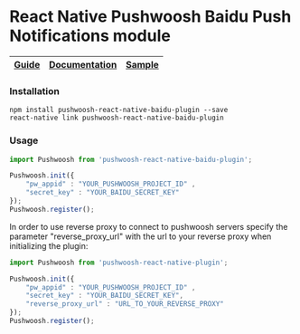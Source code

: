 React Native Pushwoosh Baidu Push Notifications module
===================================================

| [Guide](https://docs.pushwoosh.com/platform-docs/pushwoosh-sdk/android-push-notifications/baidu-integration) | [Documentation](docs/README.md) | [Sample](https://github.com/Pushwoosh/pushwoosh-react-native-baidu-sample) |
| ----------------------------------------------------------- | ------------------------------- | -------------------------------------------------------------------- |


### Installation

```
npm install pushwoosh-react-native-baidu-plugin --save
react-native link pushwoosh-react-native-baidu-plugin
```

### Usage

```js
import Pushwoosh from 'pushwoosh-react-native-baidu-plugin';

Pushwoosh.init({ 
    "pw_appid" : "YOUR_PUSHWOOSH_PROJECT_ID" , 
    "secret_key" : "YOUR_BAIDU_SECRET_KEY" 
});
Pushwoosh.register();
```

In order to use reverse proxy to connect to pushwoosh servers specify the parameter "reverse_proxy_url" with the url to your reverse proxy when initializing the plugin:

```js
import Pushwoosh from 'pushwoosh-react-native-plugin';

Pushwoosh.init({ 
    "pw_appid" : "YOUR_PUSHWOOSH_PROJECT_ID" , 
    "secret_key" : "YOUR_BAIDU_SECRET_KEY",
    "reverse_proxy_url" : "URL_TO_YOUR_REVERSE_PROXY"
});
Pushwoosh.register();
```
